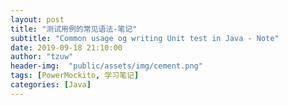 ```yaml
---
layout: post
title: "测试用例的常见语法-笔记"
subtitle: "Common usage og writing Unit test in Java - Note"
date: 2019-09-18 21:10:00
author: "tzuw"
header-img:  "public/assets/img/cement.png"
tags: [PowerMockito, 学习笔记] 
categories: [Java]
---
```



